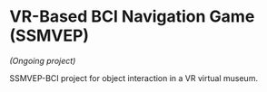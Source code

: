 # VR-Based BCI Navigation Game (SSMVEP)
*(Ongoing project)*

SSMVEP-BCI project for object interaction in a VR virtual museum.
